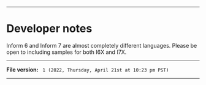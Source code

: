 
***

# Developer notes

Inform 6 and Inform 7 are almost completely different languages. Please be open to including samples for both I6X and I7X.

***

**File version:** ` 1 (2022, Thursday, April 21st at 10:23 pm PST)`

***
